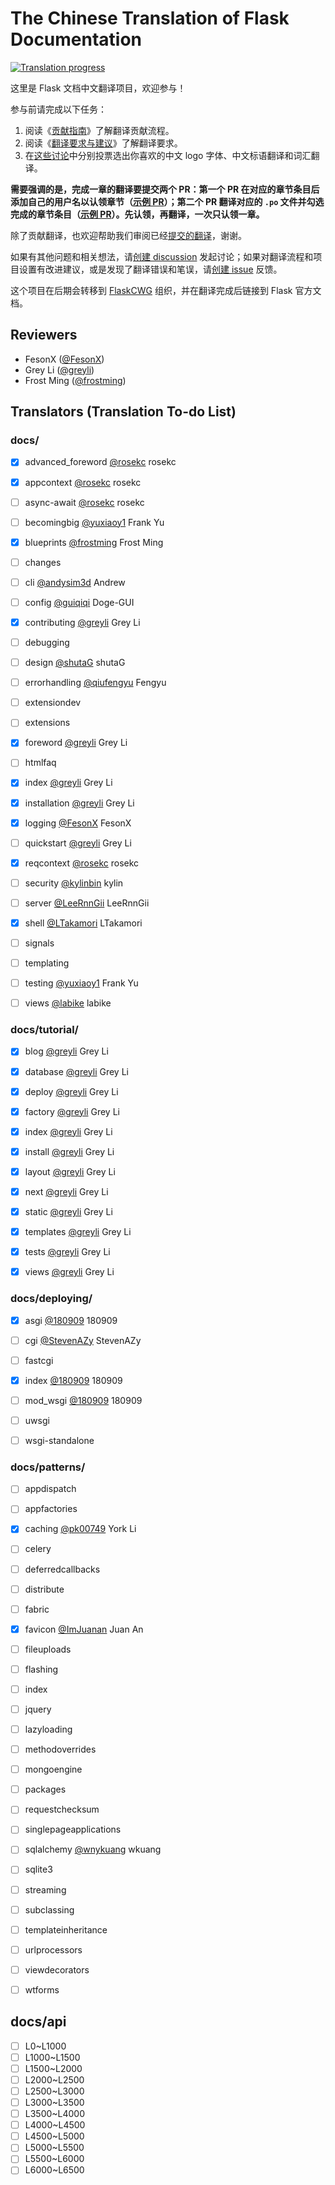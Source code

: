 # The Chinese Translation of Flask Documentation

[![Translation progress](https://jalkhov.github.io/docspro/badge/zh_progress.svg)](https://github.com/Jalkhov/docspro)

这里是 Flask 文档中文翻译项目，欢迎参与！

参与前请完成以下任务：

1. 阅读《[贡献指南](https://github.com/greyli/flask-docs-zh/blob/main/CONTRIBUTING.md)》了解翻译贡献流程。
2. 阅读《[翻译要求与建议](https://github.com/greyli/flask-docs-zh/issues/11)》了解翻译要求。
3. 在[这些讨论](https://github.com/greyli/flask-docs-zh/discussions/categories/vote)中分别投票选出你喜欢的中文 logo 字体、中文标语翻译和词汇翻译。

**需要强调的是，完成一章的翻译要提交两个 PR：第一个 PR 在对应的章节条目后添加自己的用户名以认领章节（[示例 PR](https://github.com/greyli/flask-docs-zh/pull/45/files)）；第二个 PR 翻译对应的 `.po` 文件并勾选完成的章节条目（[示例 PR](https://github.com/greyli/flask-docs-zh/pull/43/files)）。先认领，再翻译，一次只认领一章。**

除了贡献翻译，也欢迎帮助我们审阅已经[提交的翻译](https://github.com/greyli/flask-docs-zh/pulls?q=is%3Apr+is%3Aopen+label%3A%22awaiting+review%22)，谢谢。

如果有其他问题和相关想法，请[创建 discussion](https://github.com/greyli/flask-docs-zh/discussions/new) 发起讨论；如果对翻译流程和项目设置有改进建议，或是发现了翻译错误和笔误，请[创建 issue](https://github.com/greyli/flask-docs-zh/issues/new) 反馈。

这个项目在后期会转移到 [FlaskCWG](https://github.com/flaskcwg) 组织，并在翻译完成后链接到 Flask 官方文档。


## Reviewers

- FesonX ([@FesonX](https://github.com/FesonX))
- Grey Li ([@greyli](https://github.com/greyli))
- Frost Ming ([@frostming](https://github.com/frostming))


## Translators (Translation To-do List)


### docs/

- [x] advanced_foreword [@rosekc](https://github.com/rosekc) rosekc
- [x] appcontext [@rosekc](https://github.com/rosekc) rosekc
- [ ] async-await [@rosekc](https://github.com/your_username) rosekc
- [ ] becomingbig [@yuxiaoy1](https://github.com/yuxiaoy1) Frank Yu
- [x] blueprints [@frostming](https://github.com/frostming) Frost Ming
- [ ] changes
- [ ] cli [@andysim3d](https://github.com/andysim3d) Andrew
- [ ] config [@guiqiqi](https://github.com/guiqiqi) Doge-GUI
- [x] contributing [@greyli](https://github.com/greyli) Grey Li
- [ ] debugging
- [ ] design [@shutaG](https://github.com/shutaG) shutaG
- [ ] errorhandling [@qiufengyu](https://github.com/qiufengyu) Fengyu
- [ ] extensiondev
- [ ] extensions
- [x] foreword [@greyli](https://github.com/greyli) Grey Li
- [ ] htmlfaq
- [x] index [@greyli](https://github.com/greyli) Grey Li
- [x] installation [@greyli](https://github.com/greyli) Grey Li
- [x] logging [@FesonX](https://github.com/FesonX) FesonX
- [ ] quickstart [@greyli](https://github.com/greyli) Grey Li
- [x] reqcontext [@rosekc](https://github.com/rosekc) rosekc
- [ ] security [@kylinbin](https://github.com/kylinbin) kylin
- [ ] server [@LeeRnnGii](https://github.com/LeeRnnGii) LeeRnnGii
- [x] shell [@LTakamori](https://github.com/LTakamori) LTakamori
- [ ] signals
- [ ] templating
- [ ] testing [@yuxiaoy1](https://github.com/yuxiaoy1) Frank Yu
- [ ] views [@labike](https://github.com/labike) labike


### docs/tutorial/

- [x] blog [@greyli](https://github.com/greyli) Grey Li
- [x] database [@greyli](https://github.com/greyli) Grey Li
- [x] deploy [@greyli](https://github.com/greyli) Grey Li
- [x] factory [@greyli](https://github.com/greyli) Grey Li
- [x] index [@greyli](https://github.com/greyli) Grey Li
- [x] install [@greyli](https://github.com/greyli) Grey Li
- [x] layout [@greyli](https://github.com/greyli) Grey Li
- [x] next [@greyli](https://github.com/greyli) Grey Li
- [x] static [@greyli](https://github.com/greyli) Grey Li
- [x] templates [@greyli](https://github.com/greyli) Grey Li
- [x] tests [@greyli](https://github.com/greyli) Grey Li
- [x] views [@greyli](https://github.com/greyli) Grey Li


### docs/deploying/

- [x] asgi [@180909](https://github.com/180909) 180909
- [ ] cgi [@StevenAZy](https://github.com/StevenAZy) StevenAZy
- [ ] fastcgi
- [x] index [@180909](https://github.com/180909) 180909
- [ ] mod_wsgi [@180909](https://github.com/180909) 180909
- [ ] uwsgi
- [ ] wsgi-standalone


### docs/patterns/

- [ ] appdispatch
- [ ] appfactories
- [x] caching [@pk00749](https://github.com/pk00749) York Li
- [ ] celery
- [ ] deferredcallbacks
- [ ] distribute
- [ ] fabric
- [x] favicon [@ImJuanan](https://github.com/ImJuanan) Juan An
- [ ] fileuploads
- [ ] flashing
- [ ] index
- [ ] jquery
- [ ] lazyloading
- [ ] methodoverrides
- [ ] mongoengine
- [ ] packages
- [ ] requestchecksum
- [ ] singlepageapplications
- [ ] sqlalchemy [@wnykuang](https://github.com/wnykuang) wkuang
- [ ] sqlite3
- [ ] streaming
- [ ] subclassing
- [ ] templateinheritance
- [ ] urlprocessors
- [ ] viewdecorators
- [ ] wtforms


## docs/api

- [ ] L0~L1000
- [ ] L1000~L1500
- [ ] L1500~L2000
- [ ] L2000~L2500
- [ ] L2500~L3000
- [ ] L3000~L3500
- [ ] L3500~L4000
- [ ] L4000~L4500
- [ ] L4500~L5000
- [ ] L5000~L5500
- [ ] L5500~L6000
- [ ] L6000~L6500
